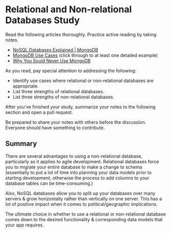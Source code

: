 # Relational and Non-relational Databases Study

Read the following articles thoroughly. Practice active reading by taking notes.

-   [NoSQL Databases Explained | MongoDB](https://www.mongodb.com/nosql-explained)
-   [MongoDB Use Cases](http://docs.mongodb.org/ecosystem/use-cases/) (click
    through to at least one detailed example)
-   [Why You Sould Never Use MongoDB](http://www.sarahmei.com/blog/2013/11/11/why-you-should-never-use-mongodb/)

As you read, pay special attention to addressing the following:

-   Identify use cases where relational or non-relational databases are
    appropriate.
-   List three strengths of relational databases.
-   List three strengths of non-relational databases.

After you've finished your study, summarize your notes to the following section
and open a pull request.

Be prepared to share your notes with others before the discussion. Everyone
should have something to contribute.

## Summary

There are several advantages to using a non-relational database, particularly as
it applies to agile development. Relational databases force you to migrate
your entire database to make a change to schema (essentially to put a lot of
time into planning your data models prior to starting development, otherwise
the process to add columns to your database tables can be time-consuming.)

Also, NoSQL databases allow you to split up your databases over many servers
& grow horizontally rather than vertically on one server. This has a lot of
positive impact when it comes to political/geographic implications.

The ultimate choice in whether to use a relational or non-relational database
comes down to the desired functionality & corresponding data models that your
app requires.
